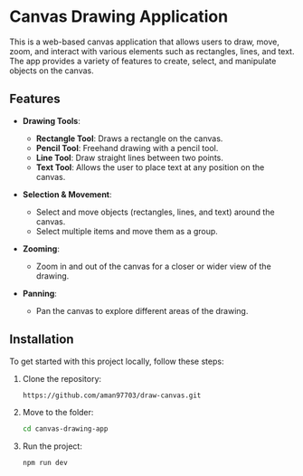 # Canvas Drawing Application

This is a web-based canvas application that allows users to draw, move, zoom, and interact with various elements such as rectangles, lines, and text. The app provides a variety of features to create, select, and manipulate objects on the canvas.

## Features

- **Drawing Tools**:
  - **Rectangle Tool**: Draws a rectangle on the canvas.
  - **Pencil Tool**: Freehand drawing with a pencil tool.
  - **Line Tool**: Draw straight lines between two points.
  - **Text Tool**: Allows the user to place text at any position on the canvas.
- **Selection & Movement**:

  - Select and move objects (rectangles, lines, and text) around the canvas.
  - Select multiple items and move them as a group.

- **Zooming**:

  - Zoom in and out of the canvas for a closer or wider view of the drawing.

- **Panning**:
  - Pan the canvas to explore different areas of the drawing.

## Installation

To get started with this project locally, follow these steps:

1. Clone the repository:

   ```bash
   https://github.com/aman97703/draw-canvas.git

   ```

2. Move to the folder:
   ```bash
   cd canvas-drawing-app
   ```

3. Run the project:
   ```bash
   npm run dev
   ```
